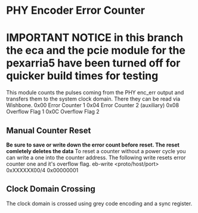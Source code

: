 # PHY Encoder Error Counter
# **IMPORTANT NOTICE** in this branch the eca and the pcie module for the pexarria5 have been turned off for quicker build times for testing

This module counts the pulses coming from the PHY enc_err output and transfers them to the system clock domain. There they can be read via Wishbone.
0x00 Error Counter 1
0x04 Error Counter 2 (auxiliary)
0x08 Overflow Flag 1
0x0C Overflow Flag 2

## Manual Counter Reset
**Be sure to save or write down the error count before reset. The reset comletely deletes the data**
To reset a counter without a power cycle you can write a one into the counter address. The following write resets error counter one and it's overflow flag.
eb-write <proto/host/port> 0xXXXXXX00/4 0x00000001

## Clock Domain Crossing
The clock domain is crossed using grey code encoding and a sync register.
